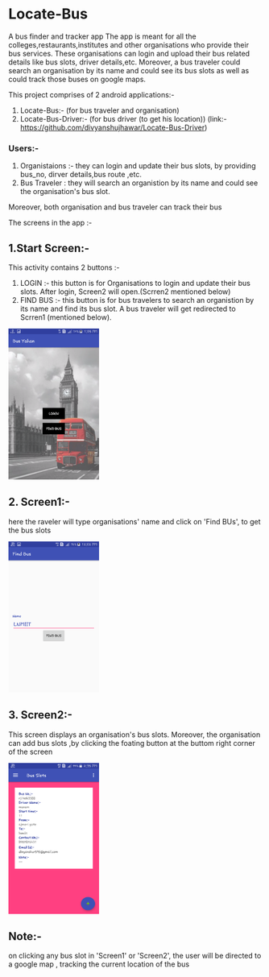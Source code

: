 # Locate-Bus
A bus finder and tracker app
The app is meant for all the colleges,restaurants,institutes and other organisations who provide their bus services. These organisations can login and upload their bus related details like bus slots, driver details,etc. Moreover, a bus traveler could search an organisation by its name  and could see its bus slots as well as could track those buses on google maps.

This project comprises of 2 android applications:-
1. Locate-Bus:- (for bus traveler and organisation)  
2. Locate-Bus-Driver:- (for bus driver (to get his location)) (link:- https://github.com/divyanshujhawar/Locate-Bus-Driver)

### Users:-
1. Organistaions :- they can login and update their bus slots,  by providing bus_no, dirver details,bus route ,etc.
2. Bus Traveler : they will search an organistion by its name and could see the organisation's bus slot.

Moreover, both organisation and bus traveler  can track their bus

The screens in the app :-

## 1.Start Screen:-
This activity contains 2 buttons :-
1. LOGIN :- this button is for Organisations  to login and update their bus slots. After login, Screen2 will open.(Scrren2 mentioned below)
2. FIND BUS :- this button is for bus travelers to search an organistion by its name and find its bus slot. A bus traveler will get redirected to Scrren1 (mentioned below).

<div>
<img src="/Screenshots/home.png" alt="Drawing"  height="300" width="180" >
</div>

## 2. Screen1:-
here the raveler will type organisations' name and click on 'Find BUs', to get the bus slots
<div>
<img src="/Screenshots/find_bus.png" alt="Drawing"  height="300" width="180" >
</div>

## 3. Screen2:-
This screen displays an organisation's bus slots. Moreover, the organisation can add  bus slots ,by clicking the foating button at the buttom right corner of the screen
<div>
<img src="/Screenshots/org.png" alt="Drawing"  height="300" width="180" >
</div>

## Note:- 
on clicking any bus slot in 'Screen1' or 'Screen2', the user will be directed to a google map , tracking the current location of the bus


